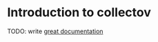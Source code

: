 # Introduction to collectov

TODO: write [great documentation](http://jacobian.org/writing/great-documentation/what-to-write/)
